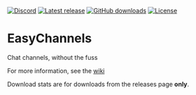 [![Discord](https://discord.com/api/guilds/830198696204566607/widget.png)](https://dinty1.github.io/plugins-discord)
[![Latest release](https://img.shields.io/github/release/Dinty1/EasyChannels.svg)](https://github.com/Dinty1/EasyChannels/releases/latest)
[![GitHub downloads](https://img.shields.io/github/downloads/Dinty1/EasyChannels/total.svg)](https://github.com/Dinty1/EasyChannels/releases/latest)
[![License](https://img.shields.io/github/license/Dinty1/EasyChannels.svg)](https://github.com/Dinty1/EasyChannels/blob/master/LICENSE)


# EasyChannels
Chat channels, without the fuss

For more information, see the [wiki](https://github.com/Dinty1/EasyChannels/wiki)

Download stats are for downloads from the releases page **only**.
